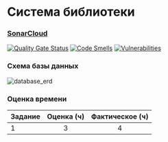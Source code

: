 # Система библиотеки

### [SonarCloud](https://sonarcloud.io/project/overview?id=kragelv_ciid-internship-library)
[![Quality Gate Status](https://sonarcloud.io/api/project_badges/measure?project=kragelv_ciid-internship-library&metric=alert_status)](https://sonarcloud.io/summary/new_code?id=kragelv_ciid-internship-library) [![Code Smells](https://sonarcloud.io/api/project_badges/measure?project=kragelv_ciid-internship-library&metric=code_smells)](https://sonarcloud.io/project/issues?types=CODE_SMELL&id=kragelv_ciid-internship-library) [![Vulnerabilities](https://sonarcloud.io/api/project_badges/measure?project=kragelv_ciid-internship-library&metric=vulnerabilities)](https://sonarcloud.io/project/issues?types=VULNERABILITY&id=kragelv_ciid-internship-library)


### Схема базы данных
![database_erd](https://github.com/user-attachments/assets/02d2a004-61b9-46b2-9f04-4f22efa9f5e4)


### Оценка времени
|Задание|Оценка (ч)|Фактическое (ч)|
|:-|:-:|:-:|
|1|3|4|